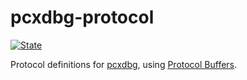 # pcxdbg-protocol

[![State](https://img.shields.io/badge/State-Draft-red.svg?style=flat)](https://github.com/pcxdbg/pcxdbg-protocol/blob/master/doc/protocol.md)

Protocol definitions for [pcxdbg](https://github.com/pcxdbg/pcxdbg/), using [Protocol Buffers](https://developers.google.com/protocol-buffers/).
